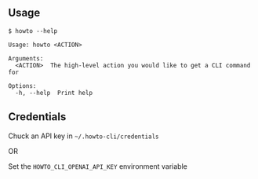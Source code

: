 ## Usage

```terminal
$ howto --help

Usage: howto <ACTION>

Arguments:
  <ACTION>  The high-level action you would like to get a CLI command for

Options:
  -h, --help  Print help
```

## Credentials

Chuck an API key in `~/.howto-cli/credentials`

OR

Set the `HOWTO_CLI_OPENAI_API_KEY` environment variable
